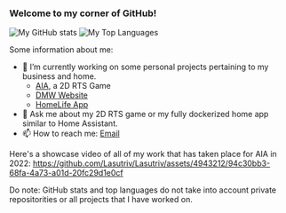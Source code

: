 ### Welcome to my corner of GitHub!

![My GitHub stats](https://github-readme-stats.vercel.app/api?username=lasutriv&show_icons=true&theme=transparent)
![My Top Languages](https://github-readme-stats.vercel.app/api/top-langs/?username=lasutriv&layout=compact&theme=transparent&langs_count=10&exclude_repo=SedationOld)

Some information about me:

- 🔭 I’m currently working on some personal projects pertaining to my business and home.
  - [AIA](https://digimasteredworks.com/our-games/aia), a 2D RTS Game
  - [DMW Website](https://digimasteredworks.com/)
  - [HomeLife App](https://github.com/Lasutriv/HomeLifePublic)
- 💬 Ask me about my 2D RTS game or my fully dockerized home app similar to Home Assistant.
- 📫 How to reach me: [Email](mailto:tannerf1101@yahoo.com)

Here's a showcase video of all of my work that has taken place for AIA in 2022:
https://github.com/Lasutriv/Lasutriv/assets/4943212/94c30bb3-68fa-4a73-a01d-20fc29d1e0cf

Do note: GitHub stats and top languages do not take into account private repositorities or all projects that I have worked on.
